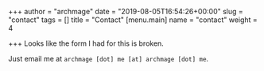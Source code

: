 +++
author = "archmage"
date = "2019-08-05T16:54:26+00:00"
slug = "contact"
tags = []
title = "Contact"
[menu.main]
name = "contact"
weight = 4

+++
Looks like the form I had for this is broken.

Just email me at `archmage [dot] me [at] archmage [dot] me`.